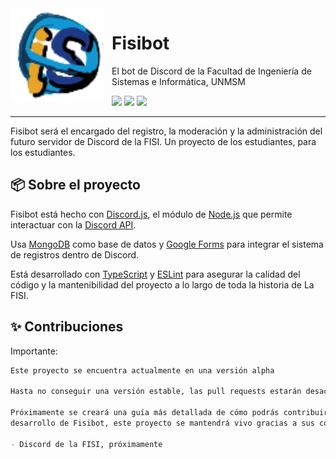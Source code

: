 <img src="./public/botprofile.png" width=150 height=150 style="float: left; margin: 0 12px 0 0;"/>

# Fisibot
<p>El bot de Discord de la Facultad de Ingeniería de Sistemas e Informática, UNMSM</p>

<!-- Badges -->
![](https://img.shields.io/static/v1?label=Made%20with&message=Discord.js&color=5865F2&logo=Discord&logoColor=white&labelColor=black)
![](https://img.shields.io/static/v1?label=hosted%20by&message=render.com&logo=Render&logoColor=white&labelColor=black&color=175947)
![](https://img.shields.io/github/package-json/v/fisibot/fisibot?labelColor=black&color=8a4641)

---

Fisibot será el encargado del registro, la moderación y la administración
del futuro servidor de Discord de la FISI. Un proyecto de los estudiantes,
para los estudiantes.

## 📦️ Sobre el proyecto

Fisibot está hecho con [Discord.js](https://discord.js.org/),
el módulo de [Node.js](https://nodejs.org/en/) que permite interactuar
con la [Discord API](https://discord.com/developers/docs/intro).

Usa [MongoDB](https://www.mongodb.com/) como base de datos y
[Google Forms](https://www.google.com/forms/about/) para integrar
el sistema de registros dentro de Discord.

Está desarrollado con [TypeScript](https://www.typescriptlang.org/) y
[ESLint](https://eslint.org/) para asegurar la calidad del código y
la mantenibilidad del proyecto a lo largo de toda la historia de La FISI.


## ✨ Contribuciones

Importante:
```md
Este proyecto se encuentra actualmente en una versión alpha

Hasta no conseguir una versión estable, las pull requests estarán desactivadas

Próximamente se creará una guía más detallada de cómo podrás contribuir con el
desarrollo de Fisibot, este proyecto se mantendrá vivo gracias a sus contribuidores

- Discord de la FISI, próximamente
```
